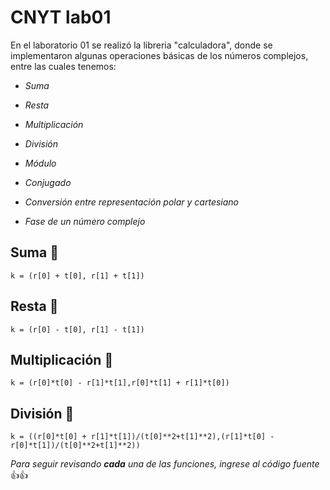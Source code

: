 # CNYT lab01

En el laboratorio 01 se realizó la libreria "calculadora", donde se implementaron algunas operaciones básicas de los números complejos,
entre las cuales tenemos:
  
  * _Suma_
  
  * _Resta_
  
  * _Multiplicación_
  
  * _División_
  
  * _Módulo_
  
  * _Conjugado_
  
  * _Conversión entre representación polar y cartesiano_
  
  * _Fase de un número complejo_

## Suma :gem:

```
k = (r[0] + t[0], r[1] + t[1])
```

## Resta :gem:

```
k = (r[0] - t[0], r[1] - t[1])
```

## Multiplicación :gem:

```
k = (r[0]*t[0] - r[1]*t[1],r[0]*t[1] + r[1]*t[0])
```

## División :gem:

```
k = ((r[0]*t[0] + r[1]*t[1])/(t[0]**2+t[1]**2),(r[1]*t[0] - r[0]*t[1])/(t[0]**2+t[1]**2))
```

*Para seguir revisando __cada__ una de las funciones, ingrese al código fuente*:+1::+1:

